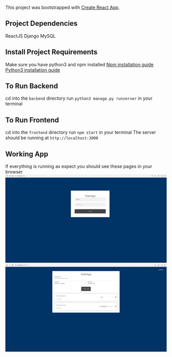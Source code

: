 This project was bootstrapped with [Create React App](https://github.com/facebook/create-react-app).

## Project Dependencies
ReactJS
Django
MySQL

## Install Project Requirements
Make sure you have python3 and npm installed
[Npm installation guide](https://docs.npmjs.com/cli/install)
[Python3 installation guide](https://realpython.com/installing-python/)

## To Run Backend
cd into the `backend` directory
run `python3 manage.py runserver` in your terminal

## To Run Frontend
cd into the `frontend` directory
run `npm start` in your terminal
The server should be running at `http://localhost:3000`

## Working App
If everything is running as expect you should see these pages in your browser
![Login Page](https://github.com/tgritter/cash_live_project/blob/master/login_page.png)
![Todo Page](https://github.com/tgritter/cash_live_project/blob/master/todo_page.png)
